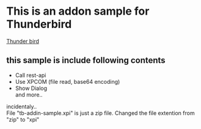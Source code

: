 # This is an addon sample for Thunderbird
[Thunder bird](https://www.thunderbird.net/ja/) 

## this sample is include following contents
- Call rest-api
- Use XPCOM (file read, base64 encoding)
- Show Dialog
<br/>and more..

incidentaly..<br/>
File "tb-addin-sample.xpi" is just a zip file. Changed the file extention from "zip" to "xpi"